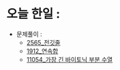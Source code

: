 # 오늘 한일 :
  - 문제풀이 :
    - [2565_전깃줄](https://github.com/SeungMin2001/TIL/blob/main/algorithm_list/2565_%EC%A0%84%EA%B9%83%EC%A4%84.md) 
    - [1912_연속합](https://github.com/SeungMin2001/TIL/blob/main/algorithm_list/1912_%EC%97%B0%EC%86%8D%ED%95%A9.md)
    - [11054_가장 긴 바이토닉 부분 수열](https://github.com/SeungMin2001/TIL/blob/main/algorithm_list/11054_%EA%B0%80%EC%9E%A5%20%EA%B8%B4%20%EB%B0%94%EC%9D%B4%ED%86%A0%EB%8B%89%20%EB%B6%80%EB%B6%84%20%EC%88%98%EC%97%B4.md)
  
